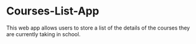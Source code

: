 # Courses-List-App
This web app allows users to store a list of the details of the courses they are currently taking in school.
